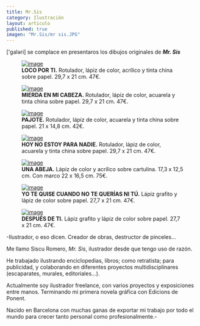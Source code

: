 ```yaml
---
title: Mr.Sis
category: Ilustración 
layout: articulo
published: true
imagen: "Mr.Sis/mr sis.JPG"
---
```

['galəri] se complace en presentaros los dibujos originales de <b>*Mr. Sis*</b>

<div class="figure-group">
<figure>
	<a href="/images/Mr.Sis/LOCO POR TI.jpg"><img src="/images/Mr.Sis/LOCO POR TI.jpg" alt="image"></a>
	<figcaption><b>LOCO POR TI.</b>
Rotulador, lápiz de color, acrílico y tinta china sobre papel. 29,7  x 21 cm. 47€.
</figcaption>
</figure>

<figure>
	<a href="/images/Mr.Sis/MIERDA EN MI CABEZA.jpg"><img src="/images/Mr.Sis/MIERDA EN MI CABEZA.jpg" alt="image"></a>
	<figcaption><b>MIERDA EN MI CABEZA.</b> 
Rotulador, lápiz de color, acuarela y tinta china sobre papel. 29,7 x 21 cm. 47€.</figcaption>
</figure>

<figure>
	<a href="/images/Mr.Sis/PAJOTE.jpg"><img src="/images/Mr.Sis/PAJOTE.jpg" alt="image"></a>
	<figcaption><b>PAJOTE.</b> 
Rotulador, lápiz de color, acuarela y tinta china sobre papel. 21 x 14,8 cm. 42€.</figcaption>
</figure>
</div>

<div class="figure-group">
<figure>
	<a href="/images/Mr.Sis/HOY NO ESTOY.jpg"><img src="/images/Mr.Sis/HOY NO ESTOY.jpg" alt="image"></a>
	<figcaption><b>HOY NO ESTOY PARA NADIE.</b> 
Rotulador, lápiz de color, acuarela y tinta china sobre papel. 29,7 x 21 cm. 47€.
</figcaption>
</figure>

<figure>
	<a href="/images/Mr.Sis/UNA ABEJA.jpg"><img src="/images/Mr.Sis/UNA ABEJA.jpg" alt="image"></a>
	<figcaption><b>UNA ABEJA.</b> 
Lápiz de color y acrílico sobre cartulina. 17,3  x 12,5 cm. Con marco 22 x 16,5 cm. 75€.
</figcaption>
</figure>
</div>

<div class="figure-group">
<figure>
	<a href="/images/Mr.Sis/YO TE QUISE.jpg"><img src="/images/Mr.Sis/YO TE QUISE.jpg" alt="image"></a>
	<figcaption><b>YO TE QUISE CUANDO NO TE QUERÍAS NI TÚ.</b> 
Lápiz grafito y lápiz de color sobre papel. 27,7  x 21 cm. 47€.
</figcaption>
</figure>

<figure>
	<a href="/images/Mr.Sis/DESPUES DE TI.jpg"><img src="/images/Mr.Sis/DESPUES DE TI.jpg" alt="image"></a>
	<figcaption><b>DESPUÉS DE TI.</b> 
Lápiz grafito y lápiz de color sobre papel. 27,7  x 21 cm. 47€.</figcaption>
</figure>
</div>

-Ilustrador, o eso dicen.
Creador de obras, destructor de pinceles...

Me llamo Siscu Romero, *Mr. Sis*, ilustrador desde que tengo uso de razón. 

He trabajado ilustrando enciclopedias, libros; como retratista; para publicidad, y colaborando en diferentes proyectos multidisciplinares (escaparates, murales, editoriales...).

Actualmente soy ilustrador freelance, con varios proyectos y exposiciones entre manos. Terminando mi primera novela gráfica con Edicions de Ponent.

Nacido en Barcelona con muchas ganas de exportar mi trabajo por todo el mundo para crecer tanto personal como profesionalmente.-


